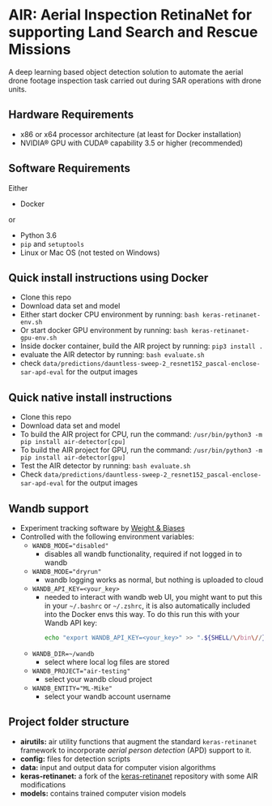 # AIR: Aerial Inspection RetinaNet for supporting Land Search and Rescue Missions

 A deep learning based object detection solution to automate the aerial drone footage inspection task carried out during SAR operations with drone units.


## Hardware Requirements
- x86 or x64 processor architecture (at least for Docker installation)
- NVIDIA® GPU with CUDA® capability 3.5 or higher (recommended)

## Software Requirements

Either
- Docker

or
- Python 3.6
- `pip` and `setuptools`
- Linux or Mac OS (not tested on Windows)

## Quick install instructions using Docker
- Clone this repo 
- Download data set and model
- Either start docker CPU environment by running: `bash keras-retinanet-env.sh`
- Or start docker GPU environment by running: `bash keras-retinanet-gpu-env.sh`
- Inside docker container, build the AIR project by running: `pip3 install .`
- evaluate the AIR detector by running: `bash evaluate.sh`
- check `data/predictions/dauntless-sweep-2_resnet152_pascal-enclose-sar-apd-eval` for the output images

## Quick native install instructions 
- Clone this repo 
- Download data set and model
- To build the AIR project for CPU, run the command: `/usr/bin/python3 -m pip install air-detector[cpu]`
- To build the AIR project for GPU, run the command: `/usr/bin/python3 -m pip install air-detector[gpu]`
- Test the AIR detector by running: `bash evaluate.sh`
- Check `data/predictions/dauntless-sweep-2_resnet152_pascal-enclose-sar-apd-eval` for the output images

## Wandb support
- Experiment tracking software by [Weight & Biases](https://wandb.ai/home)
- Controlled with the following environment variables:
    - `WANDB_MODE="disabled"`
        - disables all wandb functionality, required if not logged in to wandb
    - `WANDB_MODE="dryrun"`
        - wandb logging works as normal, but nothing is uploaded to cloud
    - `WANDB_API_KEY=<your_key>`
        - needed to interact with wandb web UI, you might want to put this in your ``~/.bashrc`` or ``~/.zshrc``, it is also automatically included into the Docker envs this way. To do this run this with your Wandb API key:
            ```bash
            echo "export WANDB_API_KEY=<your_key>" >> ".${SHELL/\/bin\//}rc"; exec $SHELL
            ```
    - `WANDB_DIR=~/wandb` 
        - select where local log files are stored
    - `WANDB_PROJECT="air-testing"`
        - select your wandb cloud project
    - `WANDB_ENTITY="ML-Mike"`
        - select your wandb account username

## Project folder structure

- **airutils:** air utility functions that augment the standard `keras-retinanet` framework to incorporate *aerial person detection* (APD) support to it.
- **config:**  files for detection scripts
- **data:** input and output data for computer vision algorithms
- **keras-retinanet:** a fork of the [keras-retinanet](https://github.com/fizyr/keras-retinanet) repository with some AIR modifications
- **models:** contains trained computer vision models
